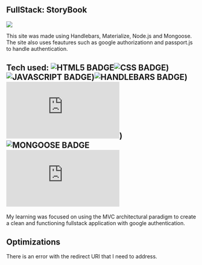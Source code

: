 ## FullStack: StoryBook
<!-- <a href="https://storybookfullstack.herokuapp.com/" target="_blank">StoryBook</a> -->
<a href="https://storybookfullstack.herokuapp.com/" target="_blank"><img src="https://media.giphy.com/media/vnTwvpYWlVRk8cVo1Y/giphy.gif" /></a>

This site was made using Handlebars, Materialize, Node.js and Mongoose. The site also uses feautures such as google authorizationn and passport.js to handle authentication.

## Tech used: ![HTML5 BADGE](https://img.shields.io/static/v1?label=|&message=HTML5&color=23555f&style=plastic&logo=html5)![CSS BADGE](https://img.shields.io/static/v1?label=|&message=CSS3&color=285f65&style=plastic&logo=css3))![JAVASCRIPT BADGE](https://img.shields.io/static/v1?label=|&message=JAVASCRIPT&color=285f65&style=plastic&logo=javascript))![HANDLEBARS BADGE](https://img.shields.io/static/v1?label=|&message=HANDLEBARS&color=285f65&style=plastic&logo=handlebars))![NODE.JS BADGE](https://img.shields.io/static/v1?label=|&message=Node.js&color=285f65&style=plastic&logo=node.js))![MONGOOSE BADGE](https://img.shields.io/static/v1?label=|&message=MONGOOSE&color=285f65&style=plastic&logo=mongoose)![Passport.js BADGE](https://img.shields.io/static/v1?label=|&message=PASSPORT.JS&color=285f65&style=plastic&logo=passport.js)

My learning was focused on using the MVC architectural paradigm to create a clean and functioning fullstack application with google authentication.

## Optimizations
There is an error with the redirect URI that I need to address.





